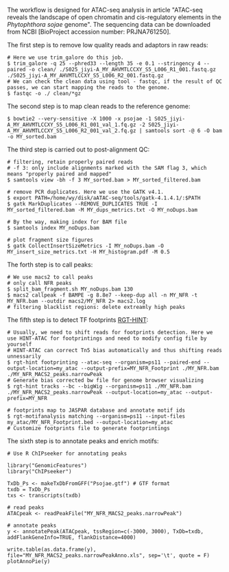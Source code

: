 The workflow is designed for ATAC-seq analysis in article "ATAC-seq reveals the landscape of open chromatin and cis-regulatory elements in the *Phytophthora sojae* genome". The sequencing data can be downloaded from NCBI [BioProject accession number: PRJNA761250].

The first step is to remove low quality reads and adaptors in raw reads:
```
# Here we use trim_galore do this job.
$ trim_galore -q 25 --phred33 --length 35 -e 0.1 --stringency 4 --paired -o clean/ ./S025_jiyi-A_MY_AHVMTLCCXY_S5_L006_R1_001.fastq.gz ./S025_jiyi-A_MY_AHVMTLCCXY_S5_L006_R2_001.fastq.gz
# We can check the clean data using tool - fastqc, if the result of QC passes, we can start mapping the reads to the genome. 
$ fastqc -o ./ clean/*gz
```

The second step is to map clean reads to the reference genome:
```
$ bowtie2 --very-sensitive -X 1000 -x psojae -1 S025_jiyi-A_MY_AHVMTLCCXY_S5_L006_R1_001_val_1.fq.gz -2 S025_jiyi-A_MY_AHVMTLCCXY_S5_L006_R2_001_val_2.fq.gz | samtools sort -@ 6 -O bam -o MY_sorted.bam
```

The third step is carried out to post-alignment QC:
```
# filtering, retain properly paired reads
# -f 3: only include alignments marked with the SAM flag 3, which means "properly paired and mapped"
$ samtools view -bh -f 3 MY_sorted.bam > MY_sorted_filtered.bam

# remove PCR duplicates. Here we use the GATK v4.1.
$ export PATH=/home/wy/disk/aATAC-seq/tools/gatk-4.1.4.1/:$PATH
$ gatk MarkDuplicates --REMOVE_DUPLICATES TRUE -I MY_sorted_filtered.bam -M MY_dups_metrics.txt -O MY_noDups.bam

# By the way, making index for BAM file
$ samtools index MY_noDups.bam

# plot fragment size figures
$ gatk CollectInsertSizeMetrics -I MY_noDups.bam -O MY_insert_size_metrics.txt -H MY_histogram.pdf -M 0.5
```

The forth step is to call peaks:
```
# We use macs2 to call peaks
# only call NFR peaks
$ split_bam_fragment.sh MY_noDups.bam 130
$ macs2 callpeak -f BAMPE -g 8.8e7 --keep-dup all -n MY_NFR -t MY_NFR.bam --outdir macs2/MY_NFR 2> macs2.log
# filtering blacklist regions: delete extreamly high peaks
```

The fifth step is to detect TF footprints [RGT-HINT](http://www.regulatory-genomics.org/motif-analysis/introduction/):
```
# Usually, we need to shift reads for footprints detection. Here we use HINT-ATAC for footprintings and need to modify config file by yourself
# HINT-ATAC can correct Tn5 bias automatically and thus shifting reads unnessarily
$ rgt-hint footprinting --atac-seq --organism=ps11 --paired-end --output-location=my_atac --output-prefix=MY_NFR_Footprint ./MY_NFR.bam ./MY_NFR_MACS2_peaks.narrowPeak
# Generate bias corrected bw file for genome browser visualizing
$ rgt-hint tracks --bc --bigWig --organism=ps11 ./MY_NFR.bam ./MY_NFR_MACS2_peaks.narrowPeak --output-location=my_atac --output-prefix=MY_NFR

# footprints map to JASPAR database and annotate motif ids
$ rgt-motifanalysis matching --organism=ps11 --input-files my_atac/MY_NFR_Footprint.bed --output-location=my_atac
# Customize footprints file to generate footprintings

```

The sixth step is to annotate peaks and enrich motifs:
```
# Use R ChIPseeker for annotating peaks 

library("GenomicFeatures")
library("ChIPseeker")

TxDb_Ps <- makeTxDbFromGFF("Psojae.gtf") # GTF format
txdb = TxDb_Ps
txs <- transcripts(txdb)

# read peaks
ATACpeak <- readPeakFile("MY_NFR_MACS2_peaks.narrowPeak")

# annotate peaks
y <- annotatePeak(ATACpeak, tssRegion=c(-3000, 3000), TxDb=txdb, addFlankGeneInfo=TRUE, flankDistance=4000)

write.table(as.data.frame(y), file="MY_NFR_MACS2_peaks.narrowPeakAnno.xls", sep='\t', quote = F)
plotAnnoPie(y)
```
